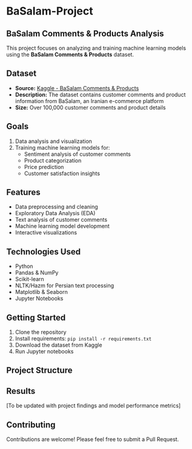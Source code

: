 # BaSalam-Project
## BaSalam Comments & Products Analysis

This project focuses on analyzing and training machine learning models using the **BaSalam Comments & Products** dataset.  

## Dataset
- **Source:** [Kaggle - BaSalam Comments & Products](https://www.kaggle.com/datasets/radeai/basalam-comments-and-products)
- **Description:** The dataset contains customer comments and product information from BaSalam, an Iranian e-commerce platform
- **Size:** Over 100,000 customer comments and product details

## Goals
1. Data analysis and visualization
2. Training machine learning models for:
   - Sentiment analysis of customer comments
   - Product categorization
   - Price prediction
   - Customer satisfaction insights

## Features
- Data preprocessing and cleaning
- Exploratory Data Analysis (EDA)
- Text analysis of customer comments
- Machine learning model development
- Interactive visualizations

## Technologies Used
- Python
- Pandas & NumPy
- Scikit-learn
- NLTK/Hazm for Persian text processing
- Matplotlib & Seaborn
- Jupyter Notebooks

## Getting Started
1. Clone the repository
2. Install requirements: `pip install -r requirements.txt`
3. Download the dataset from Kaggle
4. Run Jupyter notebooks

## Project Structure

## Results
[To be updated with project findings and model performance metrics]

## Contributing
Contributions are welcome! Please feel free to submit a Pull Request.